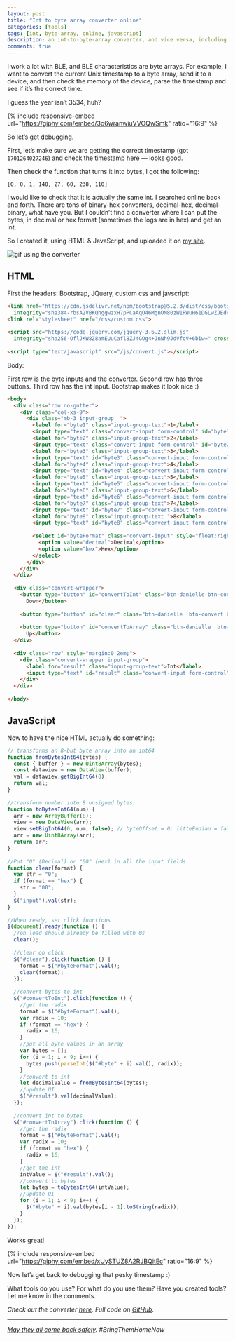 ```yaml
---
layout: post
title: "Int to byte array converter online"
categories: [tools]
tags: [int, byte-array, online, javascript]
description: an int-to-byte-array converter, and vice versa, including javascript code
comments: true
---
```


I work a lot with BLE, and BLE characteristics are byte arrays. For example, I want to convert the current Unix timestamp to a byte array, send it to a device, and then check the memory of the device, parse the timestamp and see if it’s the correct time.

I guess the year isn’t 3534, huh?

{% include responsive-embed url="https://giphy.com/embed/3o6wranwiuVVOQwSmk" ratio="16:9" %}

So let’s get debugging.

First, let’s make sure we are getting the correct timestamp (got  `1701264027246`) and check the timestamp  [here](https://www.epochconverter.com/)  — looks good.

Then check the function that turns it into bytes, I got the following:
```
[0, 0, 1, 140, 27, 60, 238, 110]
```

I would like to check that it is actually the same int. I searched online back and forth. There are tons of binary-hex converters, decimal-hex, decimal-binary, what have you. But I couldn’t find a converter where I can put the bytes, in decimal or hex format (sometimes the logs are in hex) and get an int.

So I created it, using HTML & JavaScript, and uploaded it on  [my site](https://danielle-honig.com/int-array-converter).

![gif using the converter](/assets/images/2023-12-01-int-to-byte-array-converter/int-to-byte1.gif)

## HTML

First the headers: Bootstrap, JQuery, custom css and javscript:

```html
<link href="https://cdn.jsdelivr.net/npm/bootstrap@5.2.3/dist/css/bootstrap.min.css" rel="stylesheet"  
  integrity="sha384-rbsA2VBKQhggwzxH7pPCaAqO46MgnOM80zW1RWuH61DGLwZJEdK2Kadq2F9CUG65" crossorigin="anonymous">  
<link rel="stylesheet" href="/css/custom.css">  
  
<script src="https://code.jquery.com/jquery-3.6.2.slim.js"  
  integrity="sha256-OflJKW8Z8amEUuCaflBZJ4GOg4+JnNh9JdVfoV+6biw=" crossorigin="anonymous"></script>  
  
<script type="text/javascript" src="/js/convert.js"></script>
```

Body:

First row is the byte inputs and the converter. Second row has three buttons. Third row has the int input. Bootstrap makes it look nice :)

```html
<body>  
  <div class="row no-gutter">  
    <div class="col-xs-9">  
      <div class="mb-3 input-group  ">  
        <label for="byte1" class="input-group-text">1</label>  
        <input type="text" class="convert-input form-control" id="byte1">  
        <label for="byte2" class="input-group-text">2</label>  
        <input type="text" class="convert-input form-control" id="byte2">  
        <label for="byte3" class="input-group-text">3</label>  
        <input type="text" id="byte3" class="convert-input form-control">  
        <label for="byte4" class="input-group-text">4</label>  
        <input type="text" id="byte4" class="convert-input form-control">  
        <label for="byte5" class="input-group-text">5</label>  
        <input type="text" id="byte5" class="convert-input form-control">  
        <label for="byte6" class="input-group-text">6</label>  
        <input type="text" id="byte6" class="convert-input form-control">  
        <label for="byte7" class="input-group-text">7</label>  
        <input type="text" id="byte7" class="convert-input form-control">  
        <label for="byte8" class="input-group-text ">8</label>  
        <input type="text" id="byte8" class="convert-input form-control">  
  
        <select id="byteFormat" class="convert-input" style="float:right">  
          <option value="decimal">Decimal</option>  
          <option value="hex">Hex</option>  
        </select>  
      </div>  
    </div>  
  </div>  
  
  <div class="convert-wrapper">  
    <button type="button" id="convertToInt" class="btn-danielle btn-convert btn">Convert  
      Down</button>  
  
    <button type="button" id="clear" class="btn-danielle  btn-convert btn">Clear</button>  
  
    <button type="button" id="convertToArray" class="btn-danielle  btn-convert btn">Convert  
      Up</button>  
  </div>  
  
  <div class="row" style="margin:0 2em;">  
    <div class="convert-wrapper input-group">  
      <label for="result" class="input-group-text">Int</label>  
      <input type="text" id="result" class="convert-input form-control">  
    </div>  
  </div>  
  
</body>
```

## JavaScript

Now to have the nice HTML actually do something:

```javascript
// transforms an 8-but byte array into an int64  
function fromBytesInt64(bytes) {  
  const { buffer } = new Uint8Array(bytes);  
  const dataview = new DataView(buffer);  
  val = dataview.getBigInt64(0);   
  return val;  
}  
  
//transform number into 8 unsigned bytes:  
function toBytesInt64(num) {  
  arr = new ArrayBuffer(8);   
  view = new DataView(arr);  
  view.setBigInt64(0, num, false); // byteOffset = 0; litteEndian = false  
  arr = new Uint8Array(arr);  
  return arr;  
}  
  
//Put "0" (Decimal) or "00" (Hex) in all the input fields  
function clear(format) {  
  var str = "0";  
  if (format == "hex") {  
    str = "00";  
  }  
  $("input").val(str);  
}  
  
//When ready, set click functions  
$(document).ready(function () {  
  //on load should already be filled with 0s  
  clear();  
    
  //clear on click  
  $("#clear").click(function () {  
    format = $("#byteFormat").val();  
    clear(format);  
  });  
    
  //convert bytes to int  
  $("#convertToInt").click(function () {  
    //get the radix  
    format = $("#byteFormat").val();  
    var radix = 10;  
    if (format == "hex") {  
      radix = 16;  
    }  
    //put all byte values in an array  
    var bytes = [];  
    for (i = 1; i < 9; i++) {  
      bytes.push(parseInt($("#byte" + i).val(), radix));  
    }  
    //convert to int  
    let decimalValue = fromBytesInt64(bytes);  
    //update UI  
    $("#result").val(decimalValue);  
  });  
    
  //convert int to bytes  
  $("#convertToArray").click(function () {  
    //get the radix  
    format = $("#byteFormat").val();  
    var radix = 10;  
    if (format == "hex") {  
      radix = 16;  
    }  
    //get the int  
    intValue = $("#result").val();  
    //convert to bytes  
    let bytes = toBytesInt64(intValue);  
    //update UI  
    for (i = 1; i < 9; i++) {  
      $("#byte" + i).val(bytes[i - 1].toString(radix));  
    }  
  });  
});
```

Works great!

{% include responsive-embed url="https://giphy.com/embed/xUySTUZ8A2RJBQitEc" ratio="16:9" %}

Now let’s get back to debugging that pesky timestamp :)

What tools do you use? For what do you use them? Have you created tools? Let me know in the comments.

_Check out the converter_ [_here_](https://danielle-honig.com/int-array-converter)_. Full code on_ [_GitHub_](https://github.com/danielle-h/danielle-h.github.io/blob/main/docs/int-array-converter.html)_._

<hr/>

[_May they all come back safely_](https://stories.bringthemhomenow.net/)_. #BringThemHomeNow_